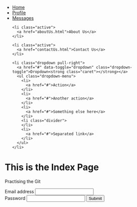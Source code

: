 <!DOCTYPE html>
<html lang="en">

<head>
  <title>Bootstrap Example</title>
  <meta charset="utf-8">
  <meta name="viewport" content="width=device-width, initial-scale=1">
  <link rel="stylesheet" href="http://maxcdn.bootstrapcdn.com/bootstrap/3.3.5/css/bootstrap.min.css">
  <link rel="stylesheet" type="text/css" href="css/customStyles.css">
  <script src="https://ajax.googleapis.com/ajax/libs/jquery/1.11.3/jquery.min.js"></script>
  <script src="http://maxcdn.bootstrapcdn.com/bootstrap/3.3.5/js/bootstrap.min.js"></script>
</head>

<body class="my-background">
  <ul class="nav nav-tabs">
    <li class="active">
      <a href="#">Home</a>
    </li>
    <li>
      <a href="#">Profile</a>
    </li>
    <li class="disabled">
      <a href="#">Messages</a>
    </li>

    <li class="active">
      <a href="aboutUs.html">About Us</a>
    </li>

    <li class="active">
      <a href="contactUs.html">Contact Us</a>
    </li>

    <li class="dropdown pull-right">
      <a href="#" data-toggle="dropdown" class="dropdown-toggle">Dropdown<strong class="caret"></strong></a>
      <ul class="dropdown-menu">
        <li>
          <a href="#">Action</a>
        </li>
        <li>
          <a href="#">Another action</a>
        </li>
        <li>
          <a href="#">Something else here</a>
        </li>
        <li class="divider">
        </li>
        <li>
          <a href="#">Separated link</a>
        </li>
      </ul>
    </li>
  </ul>

  <div class="container">
    <h1>This is the Index Page</h1>
    <p>Practising the Git</p>
  </div>

<div>
  <div class="container" >
    <div class="container-fluid">
      <div class="row">
        <div class="col-md-4">
          <form role="form">
            <div class="form-group">
              <label for="exampleInputEmail1"> Email address </label>
              <input type="email" class="form-control" id="exampleInputEmail1" />
            </div>
            <div class="form-group">
              <label for="exampleInputPassword1"> Password </label>
              <input type="password" class="form-control" id="exampleInputPassword1" />
              <button type="submit" class="btn btn-default"> Submit </button>
            </div>
          </form>
        </div>
    </div>
</div>
</div>
</div>


</body>
</html>
